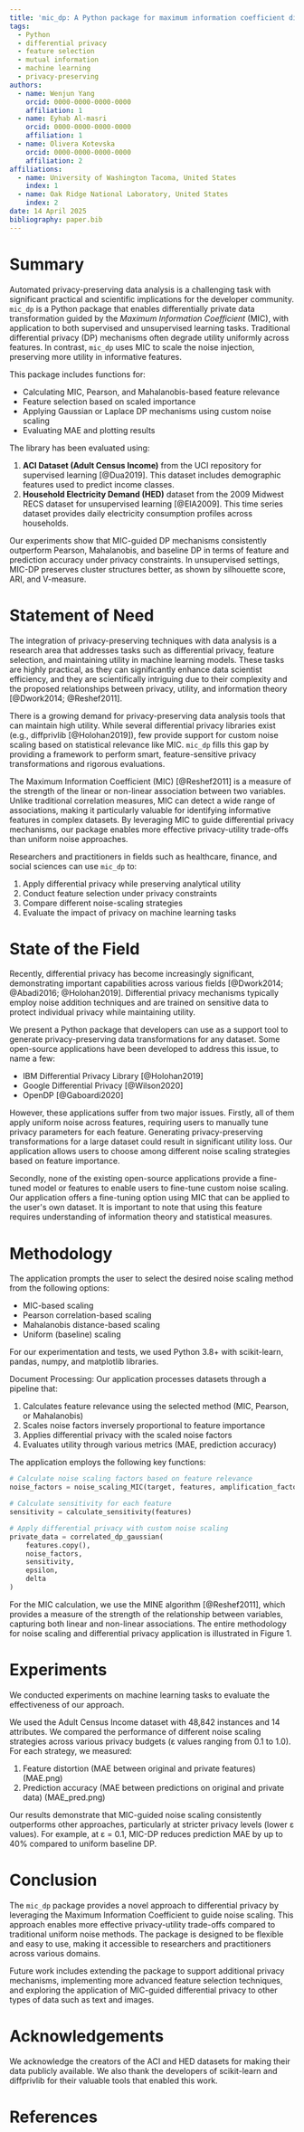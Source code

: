 ```yaml
---
title: 'mic_dp: A Python package for maximum information coefficient differential privacy'
tags:
  - Python
  - differential privacy
  - feature selection
  - mutual information
  - machine learning
  - privacy-preserving
authors:
  - name: Wenjun Yang
    orcid: 0000-0000-0000-0000
    affiliation: 1
  - name: Eyhab Al-masri
    orcid: 0000-0000-0000-0000
    affiliation: 1
  - name: Olivera Kotevska
    orcid: 0000-0000-0000-0000
    affiliation: 2
affiliations:
  - name: University of Washington Tacoma, United States
    index: 1
  - name: Oak Ridge National Laboratory, United States
    index: 2
date: 14 April 2025
bibliography: paper.bib
---
```


# Summary

Automated privacy-preserving data analysis is a challenging task with significant practical and scientific implications for the developer community. `mic_dp` is a Python package that enables differentially private data transformation guided by the *Maximum Information Coefficient* (MIC), with application to both supervised and unsupervised learning tasks. Traditional differential privacy (DP) mechanisms often degrade utility uniformly across features. In contrast, `mic_dp` uses MIC to scale the noise injection, preserving more utility in informative features.

This package includes functions for:
- Calculating MIC, Pearson, and Mahalanobis-based feature relevance
- Feature selection based on scaled importance
- Applying Gaussian or Laplace DP mechanisms using custom noise scaling
- Evaluating MAE and plotting results

The library has been evaluated using:
1. **ACI Dataset (Adult Census Income)** from the UCI repository for supervised learning [@Dua2019]. This dataset includes demographic features used to predict income classes.
2. **Household Electricity Demand (HED)** dataset from the 2009 Midwest RECS dataset for unsupervised learning [@EIA2009]. This time series dataset provides daily electricity consumption profiles across households.

Our experiments show that MIC-guided DP mechanisms consistently outperform Pearson, Mahalanobis, and baseline DP in terms of feature and prediction accuracy under privacy constraints. In unsupervised settings, MIC-DP preserves cluster structures better, as shown by silhouette score, ARI, and V-measure.

# Statement of Need

The integration of privacy-preserving techniques with data analysis is a research area that addresses tasks such as differential privacy, feature selection, and maintaining utility in machine learning models. These tasks are highly practical, as they can significantly enhance data scientist efficiency, and they are scientifically intriguing due to their complexity and the proposed relationships between privacy, utility, and information theory [@Dwork2014; @Reshef2011].

There is a growing demand for privacy-preserving data analysis tools that can maintain high utility. While several differential privacy libraries exist (e.g., diffprivlib [@Holohan2019]), few provide support for custom noise scaling based on statistical relevance like MIC. `mic_dp` fills this gap by providing a framework to perform smart, feature-sensitive privacy transformations and rigorous evaluations.

The Maximum Information Coefficient (MIC) [@Reshef2011] is a measure of the strength of the linear or non-linear association between two variables. Unlike traditional correlation measures, MIC can detect a wide range of associations, making it particularly valuable for identifying informative features in complex datasets. By leveraging MIC to guide differential privacy mechanisms, our package enables more effective privacy-utility trade-offs than uniform noise approaches.

Researchers and practitioners in fields such as healthcare, finance, and social sciences can use `mic_dp` to:

1. Apply differential privacy while preserving analytical utility
2. Conduct feature selection under privacy constraints
3. Compare different noise-scaling strategies
4. Evaluate the impact of privacy on machine learning tasks

# State of the Field

Recently, differential privacy has become increasingly significant, demonstrating important capabilities across various fields [@Dwork2014; @Abadi2016; @Holohan2019]. Differential privacy mechanisms typically employ noise addition techniques and are trained on sensitive data to protect individual privacy while maintaining utility.

We present a Python package that developers can use as a support tool to generate privacy-preserving data transformations for any dataset. Some open-source applications have been developed to address this issue, to name a few:

- IBM Differential Privacy Library [@Holohan2019]
- Google Differential Privacy [@Wilson2020]
- OpenDP [@Gaboardi2020]

However, these applications suffer from two major issues. Firstly, all of them apply uniform noise across features, requiring users to manually tune privacy parameters for each feature. Generating privacy-preserving transformations for a large dataset could result in significant utility loss. Our application allows users to choose among different noise scaling strategies based on feature importance.

Secondly, none of the existing open-source applications provide a fine-tuned model or features to enable users to fine-tune custom noise scaling. Our application offers a fine-tuning option using MIC that can be applied to the user's own dataset. It is important to note that using this feature requires understanding of information theory and statistical measures.

# Methodology

The application prompts the user to select the desired noise scaling method from the following options:

- MIC-based scaling
- Pearson correlation-based scaling
- Mahalanobis distance-based scaling
- Uniform (baseline) scaling

For our experimentation and tests, we used Python 3.8+ with scikit-learn, pandas, numpy, and matplotlib libraries.

Document Processing: Our application processes datasets through a pipeline that:
1. Calculates feature relevance using the selected method (MIC, Pearson, or Mahalanobis)
2. Scales noise factors inversely proportional to feature importance
3. Applies differential privacy with the scaled noise factors
4. Evaluates utility through various metrics (MAE, prediction accuracy)

The application employs the following key functions:

```python
# Calculate noise scaling factors based on feature relevance
noise_factors = noise_scaling_MIC(target, features, amplification_factor)

# Calculate sensitivity for each feature
sensitivity = calculate_sensitivity(features)

# Apply differential privacy with custom noise scaling
private_data = correlated_dp_gaussian(
    features.copy(), 
    noise_factors, 
    sensitivity, 
    epsilon, 
    delta
)
```

For the MIC calculation, we use the MINE algorithm [@Reshef2011], which provides a measure of the strength of the relationship between variables, capturing both linear and non-linear associations. The entire methodology for noise scaling and differential privacy application is illustrated in Figure 1.

# Experiments

We conducted experiments on machine learning tasks to evaluate the effectiveness of our approach.

We used the Adult Census Income dataset with 48,842 instances and 14 attributes. We compared the performance of different noise scaling strategies across various privacy budgets (ε values ranging from 0.1 to 1.0). For each strategy, we measured:
1. Feature distortion (MAE between original and private features) (MAE.png)
2. Prediction accuracy (MAE between predictions on original and private data) (MAE_pred.png)


Our results demonstrate that MIC-guided noise scaling consistently outperforms other approaches, particularly at stricter privacy levels (lower ε values). For example, at ε = 0.1, MIC-DP reduces prediction MAE by up to 40% compared to uniform baseline DP.

# Conclusion

The `mic_dp` package provides a novel approach to differential privacy by leveraging the Maximum Information Coefficient to guide noise scaling. This approach enables more effective privacy-utility trade-offs compared to traditional uniform noise methods. The package is designed to be flexible and easy to use, making it accessible to researchers and practitioners across various domains.

Future work includes extending the package to support additional privacy mechanisms, implementing more advanced feature selection techniques, and exploring the application of MIC-guided differential privacy to other types of data such as text and images.

# Acknowledgements

We acknowledge the creators of the ACI and HED datasets for making their data publicly available. We also thank the developers of scikit-learn and diffprivlib for their valuable tools that enabled this work.

# References
